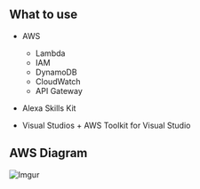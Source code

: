 ## What to use
* AWS
  * Lambda
  * IAM
  * DynamoDB
  * CloudWatch
  * API Gateway

* Alexa Skills Kit
* Visual Studios + AWS Toolkit for Visual Studio

## AWS Diagram
![Imgur](https://i.imgur.com/qhloJ9J.png)
